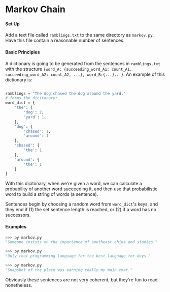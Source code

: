 # Markov Chain

#### Set Up
Add a text file called `ramblings.txt` to the same directory as `markov.py`. Have this file contain a reasonable number of sentences.

#### Basic Principles
A dictionary is going to be generated from the sentences in `ramblings.txt` with the structure `{word_A: {succeeding_word_A1: count_A1, succeeding_word_A2: count_A2, ...}, word_B:{...}...}`. An example of this dictionary is:
```python

ramblings = "The dog chased the dog around the yard."
# forms the dicitonary:
word_dict = {
    'the': {
        'dog': 2,
        'yard': 1,
    },
    'dog': {
        'chased': 1,
        'around': 1
    },
    'chased': {
        'the': 1
    },
    'around': {
        'the': 1
    }
}
```
With this dicitonary, when we're given a word, we can calculate a probability of another word succeeding it, and then use that probabilistic word to build a string of words (a sentence).

Sentences begin by choosing a random word from `word_dict`'s keys, and they end if (1) the set sentence length is reached, or (2) if a word has no successors.

#### Examples
```python
>>> py markov.py
"Someone insists on the importance of southeast china and studies."

>>> py markov.py
"Only real programming language for the best language for days."

>>> py markov.py
"Snapshot of the place was earning really my main chat."
```

Obviously these sentences are not very coherent, but they're fun to read nonetheless.
